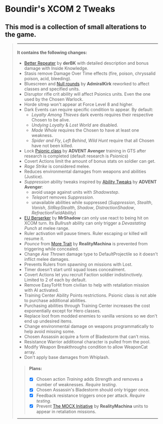 ﻿# Boundir's XCOM 2 Tweaks

## This mod is a collection of small alterations to the game.


> ---
> #### It contains the following changes:
>
> - [Better Repeater](https://steamcommunity.com/sharedfiles/filedetails/?id=1130014360) by **derBK** with detailed description and bonus damage with Inside Knowledge.
> - Stasis remove Damage Over Time effects (fire, poison, chryssalid poison, acid, bleeding).
> - Bluescreen and [Null rounds](https://steamcommunity.com/sharedfiles/filedetails/?id=1959228411) by **AdmiralKirk** reworked to affect classes and specified units.
> - Disruptor rifle crit ability will affect Psionics units. Even the one used by the Chosen Warlock.
> - Horde sitrep won't appear at Force Level 8 and higher.
> - Dark Events can require specific condition to appear. By default:
>   - *Loyalty Among Thieves* dark events requires their respective Chosen to be alive.
>   - *Undying Loyalty* & *Lost World* are disabled.
>   - *Made Whole* requires the Chosen to have at least one weakness.
>   - *Spider and Fly*, *Left Behind*, *Wild Hunt* require that all Chosen have not been killed.
> - Lock [Psionic class](https://steamcommunity.com/sharedfiles/filedetails/?id=1138411890) by **ADVENT Avenger** training in GTS after research is completed (default research is *Psionics*)
> - Covert Actions limit the amount of bonus stats on soldier can get.
> - *Rage Strike* is considered melee.
> - Reduces environmental damages from weapons and abilities (Justice).
> - *Suppression* ability tweaks inspired by [Ability Tweaks](https://steamcommunity.com/sharedfiles/filedetails/?id=1133528728) by **ADVENT Avenger**:
>   - avoid usage against units with *Shadowstep*.
>   - *Teleport* removes *Suppression*.
>   - unavailable abilities while suppressed (*Suppression*, *Stealth*, *Vanish*, *SitRepStealth*, *Shadow*, *DistractionShadow*, *RefractionFieldAbility*)
> - [EU Berserker](https://steamcommunity.com/sharedfiles/filedetails/?id=1502891114) by **MrShadow** can only use react to being hit on XCOM turn. Its *Bullrush* ability can only trigger a *Devastating Punch* at melee range.
> - Ruler activation will pause timers. Ruler escaping or killed will resume it.
> - *Pounce* from [More Trait](https://steamcommunity.com/sharedfiles/filedetails/?id=1122837889) by **RealityMachina** is prevented from triggering while concealed.
> - Change *Axe Thrown* damage type to DefaultProjectile so it doesn't inflict melee damages.
> - Prevents Rulers from spawning on missions with Lost.
> - Timer doesn't start until squad loses concealment.
> - Covert Actions let you recruit Faction soldier indistinctively. Limited to 2 of each by default.
> - Remove EasyToHit from civilian to help with retaliation mission with AI activated.
> - Training Center Ability Points restrictions. Psionic class is not able to purchase additional abilities.
> - Purchasing abilities through Training Center increases the cost exponentially except for Hero classes.
> - Replace loot from modded enemies to vanilla versions so we don't end up undesired items.
> - Change environmental damage on weapons programmatically to help avoid missing some.
> - Chosen Assassin acquire a form of Bladestorm that can't miss.
> - Resistance Warrior additional character is pulled from the pool.
> - Modify Weapon Breakthroughs condition to allow WeaponCat array.
> - Don't apply base damages from Whiplash.
>
>> #### Plans:
>> - [x] Chosen action *Training* adds Strength and removes a number of weaknesses. *Require testing*.
>> - [x] Chosen Assassin's Bladestorm should only trigger once.
>> - [x] Feedback resistance triggers once per attack. *Require testing*.
>> - [x] Prevent [The MOCX Initiative](https://steamcommunity.com/sharedfiles/filedetails/?id=1129661000) by **RealityMachina** units to appear in retaliation missions.
>
> ---
